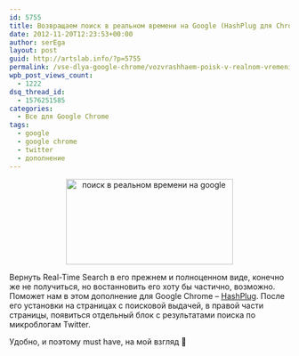 ```yaml
---
id: 5755
title: Возвращаем поиск в реальном времени на Google (HashPlug для Chrome)
date: 2012-11-20T12:23:53+00:00
author: serEga
layout: post
guid: http://artslab.info/?p=5755
permalink: /vse-dlya-google-chrome/vozvrashhaem-poisk-v-realnom-vremeni-na-google/
wpb_post_views_count:
  - 1222
dsq_thread_id:
  - 1576251585
categories:
  - Все для Google Chrome
tags:
  - google
  - google chrome
  - twitter
  - дополнение
---
```

<center>
  <a href="http://img.artslab.info/hashplug_dlya_chrome.jpg"><img src="http://img.artslab.info/hashplug_dlya_chrome-300x154.jpg" alt="поиск в реальном времени на google" title="hashplug_dlya_chrome" width="300" height="154" class="aligncenter size-medium wp-image-5756" srcset="http://img.artslab.info/hashplug_dlya_chrome-300x154.jpg 300w, http://img.artslab.info/hashplug_dlya_chrome.jpg 945w" sizes="(max-width: 300px) 100vw, 300px" /></a>
</center>

Вернуть Real-Time Search в его прежнем и полноценном виде, конечно же не получиться, но востанновить его хотy бы частично, возможно. Поможет нам в этом дополнение для Google Chrome &#8211; [HashPlug](https://chrome.google.com/webstore/detail/hashplug-add-twitter-sear/hfbojcndmfkenfoiaengklhlociepkef). После его установки на страницах с поисковой выдачей, в правой части страницы, появиться отдельный блок с результатами поиска по микроблогам Twitter.

Удобно, и поэтому must have, на мой взгляд 🙂